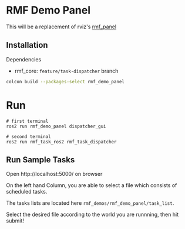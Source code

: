 # RMF Demo Panel

This will be a replacement of rviz's [rmf_panel](https://github.com/osrf/rmf_schedule_visualizer)

## Installation
Dependencies
 - rmf_core: `feature/task-dispatcher` branch

```bash
colcon build --packages-select rmf_demo_panel
```

# Run 
```
# first terminal
ros2 run rmf_demo_panel dispatcher_gui

# second terminal
ros2 run rmf_task_ros2 rmf_task_dispatcher
```

## Run Sample Tasks

Open http://localhost:5000/ on browser

On the left hand Column, you are able to select a file which consists of scheduled tasks.

The tasks lists are located here `rmf_demos/rmf_demo_panel/task_list`.

Select the desired file according to the world you are runnning, then hit submit! 

